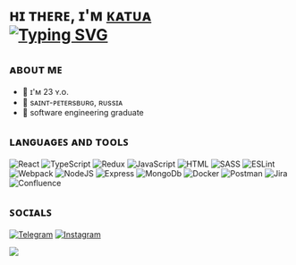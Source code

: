 <!-- ### Hi there 👋 -->

<h1 align="left">ʜɪ ᴛʜᴇʀᴇ, ɪ'ᴍ <a background="#FF8BC8" href="https://t.me/fuckatu" target="_blank">ᴋᴀᴛᴜᴀ</a> <br>
<a href="https://git.io/typing-svg"><img src="https://readme-typing-svg.herokuapp.com?font=Fira+Code&duration=4000&pause=1000&color=9C89E9&random=false&width=435&lines=front-end+developer" alt="Typing SVG" /></a></h1>

<h2>ᴀʙᴏᴜᴛ ᴍᴇ</h2>
<ul>
  <li>💜 ɪ'ᴍ 23 ʏ.ᴏ.</li>
  <li>💜 sᴀɪɴᴛ-ᴘᴇᴛᴇʀsʙᴜʀɢ, ʀᴜssɪᴀ</li>
  <li>💜 software engineering graduate</li>
</ul>

<!-- ## Languages and Tools: -->
<h2>ʟᴀɴɢᴜᴀɢᴇꜱ ᴀɴᴅ ᴛᴏᴏʟꜱ </h2>

![React](https://img.shields.io/badge/-React-090909?style=for-the-badge&logo=react&logoColor=61DAFB)
![TypeScript](https://img.shields.io/badge/-TypeScript-090909?style=for-the-badge&logo=TypeScript&logoColor=2D79C7)
![Redux](https://img.shields.io/badge/-Redux-090909?style=for-the-badge&logo=redux&logoColor=764ABC)
![JavaScript](https://img.shields.io/badge/-JavaScript-090909?style=for-the-badge&logo=JavaScript&logoColor=F7DF1E)
![HTML](https://img.shields.io/badge/-HTML5-090909?style=for-the-badge&logo=html5&logoColor=E34F26)
![SASS](https://img.shields.io/badge/-SASS-090909?style=for-the-badge&logo=SASS&logoColor=CC6699)
![ESLint](https://img.shields.io/badge/ESLint-090909?style=for-the-badge&logo=eslint&logoColor=4B3263)
![Webpack](https://img.shields.io/badge/webpack-090909?style=for-the-badge&logo=webpack&logoColor=238DD6F9)
![NodeJS](https://img.shields.io/badge/-NodeJS-090909?style=for-the-badge&logo=Node.JS&logoColor=339933)
![Express](https://img.shields.io/badge/-Express-090909?style=for-the-badge&logo=Express&logoColor=339933)
![MongoDb](https://img.shields.io/badge/-MongoDb-090909?style=for-the-badge&logo=MongoDb&logoColor=47A248)
![Docker](https://img.shields.io/badge/docker-090909?style=for-the-badge&logo=docker&logoColor=230db7ed)
![Postman](https://img.shields.io/badge/Postman-090909?style=for-the-badge&logo=postman&logoColor=FF6C37)
![Jira](https://img.shields.io/badge/jira-090909?style=for-the-badge&logo=jira&logoColor=0A0FFF)
![Confluence](https://img.shields.io/badge/confluence-090909?style=for-the-badge&logo=confluence&logoColor=172BF4)

<!-- ## Socials: -->

<h2>ꜱᴏᴄɪᴀʟꜱ</h2>

[![Telegram](https://img.shields.io/badge/-Telegram-090909?style=for-the-badge&logo=telegram&logoColor=27A0D9)](https://t.me/fuckatu)
[![Instagram](https://img.shields.io/badge/-Instagram-090909?style=for-the-badge&logo=instagram&logoColor=FF239EFF)](https://www.instagram.com/fvckate)


![](https://komarev.com/ghpvc/?username=flogea&color=9C89E9&label=DETECTED👁️&style=for-the-badge)
